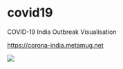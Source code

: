 # covid19
COVID-19 India Outbreak Visualisation

https://corona-india.metamug.net

![](https://lh3.googleusercontent.com/-FszCTxpL8gk/XnkROE9q-vI/AAAAAAAAK3w/OBwLVYWA4hsUPvb5-27PffYJq2MQJ78AgCK8BGAsYHg/s512/2020-03-23.png)
